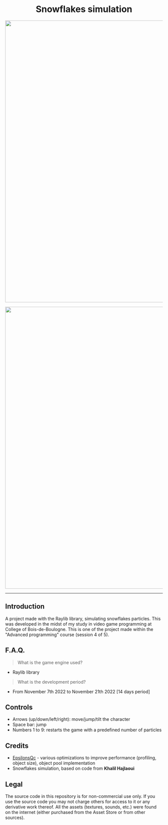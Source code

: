 <h1 align="center">Snowflakes simulation</h1>
<p align="center"><img width="900" src="https://user-images.githubusercontent.com/11299907/221725055-b0ed6f20-41aa-49ee-baef-c7495fb08ac3.png"></p>
<p align="center"><img width="900" src="https://user-images.githubusercontent.com/11299907/221722691-2ab65509-45a5-4c92-89ba-3e8a4629f9dd.png"></p>

---

## Introduction
A project made with the Raylib library, simulating snowflakes particles. This was developed in the midst of my study in video game programming at College of Bois-de-Boulogne. This is one of the project made within the "Advanced programming" course (session 4 of 5).

## F.A.Q.

> What is the game engine used?
- Raylib library

> What is the development period?
- From November 7th 2022 to November 21th 2022 [14 days period]

## Controls
- Arrows (up/down/left/right): move/jump/tilt the character
- Space bar: jump
- Numbers 1 to 9: restarts the game with a predefined number of particles

## Credits
- [EpsilonsQc](https://github.com/EpsilonsQc) - various optimizations to improve performance (profiling, object size), object pool implementation
- Snowflakes simulation, based on code from **Khalil Hajlaoui**

## Legal
The source code in this repository is for non-commercial use only. If you use the source code you may not charge others for access to it or any derivative work thereof. All the assets (textures, sounds, etc.) were found on the internet (either purchased from the Asset Store or from other sources).
